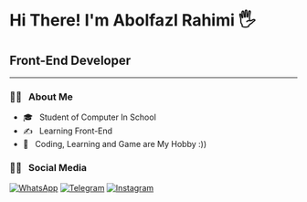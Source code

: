 # Hi There! I'm Abolfazl Rahimi 🖐

## Front-End Developer

---



<h3>👨‍💻 &nbsp; About Me</h3>

- 🎓 &nbsp; Student of Computer In School
- ✍️ &nbsp; Learning Front-End
- 🌱 &nbsp; Coding, Learning and Game are My Hobby :))

<h3>👨‍💻 &nbsp; Social Media</h3>

[![WhatsApp](https://img.shields.io/badge/WhatsApp-25D366.svg?logo=whatsapp&logoColor=white)](https://wa.me/989015938070)
[![Telegram](https://img.shields.io/badge/Telegram-184199.svg?logo=telegram&logoColor=white)](https://t.me/rahimia1385)
[![Instagram](https://img.shields.io/badge/instagram-fd1d1d.svg?logo=instagram&logoColor=white)](https://www.instagram.com/rahimi.abolfazl.2007)
